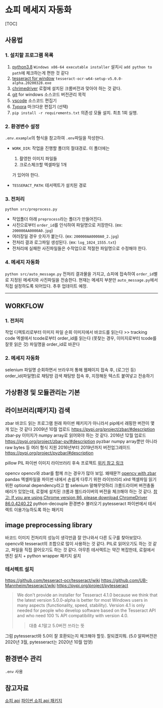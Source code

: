 # 쇼피 메세지 자동화

[TOC]

## 사용법
### 1. 설치할 프로그램 목록
1. [python3.8](https://www.python.org/downloads/) `Windows x86-64 executable installer`
	설치시 `add python to path`에 체크하는게 편한 것 같다
2. [tesseract for window](https://github.com/UB-Mannheim/tesseract/wiki) `tesseract-ocr-w64-setup-v5.0.0-alpha.20200328.exe`
3. [chrimedriver](https://chromedriver.chromium.org/downloads)
	로컬에 설치된 크롬버전과 맞아야 하는 것 같다.
4. [git](https://git-scm.com/) for windows
	소스코드 버전관리 목적
5. [vscode](https://code.visualstudio.com/)
	소스코드 편집기
6. [Typora](https://typora.io/) 마크다운 편집기 (선택)
7. `pip install -r requirements.txt`
	의존성 모듈 설치. 최초 1회 실행.

### 2. 환경변수 설정
`.env.example`의 형식을 참고하여 `.env`파일을 작성한다.
- `WORK_DIR`: 작업을 진행할 폴더의 절대경로. 이 폴더에는
	1. 촬영한 이미지 파일들
	2. 크로스체크할 엑셀파일 1개

	가 있어야 한다.
- `TESSERACT_PATH`: 테서렉트가 설치된 경로

### 3. 전처리
`python src/preprocess.py`
- 작업폴더 아래 `preprocess`라는 폴더가 만들어진다.
- 사진으로부터 `order_id`를 인식하여 파일명으로 저장한다. (ex: `200000AA0000A0.jpg`)
- 여러장일 경우 숫자가 붙는다. (ex: `200000AA0000A0_2.jpg`)
- 전처리 결과 로그파일 생성된다. (ex: `log_1024_1555.txt`)
- 전처리에 실패한 사진파일들은 수작업으로 적절한 파일명으로 수정해야 한다.

### 4. 메세지 자동화
`python src/auto_message.py`
전처리 결과물을 가지고, 쇼피에 접속하여 `order_id`별로 지정된 메세지와 사진파일을 전송한다.
현재는 메세지 부분만 `auto_message.py`에서 직접 설정하도록 되어있다. 추후 업데이트 예정.

---
## WORKFLOW
### 1. 전처리
작업 디렉토리로부터 이미지 파일 순회
이미지에서 바코드를 읽는다 >> tracking code
엑셀에서 tcode로부터 order_id를 읽는다 (못찾는 경우, 이미지로부터 tcode를 잘못 읽은 것)
파일명을 order_id로 바꾼다

### 2. 메세지 자동화
selenium
파일명 순회하면서
브라우저 통해 웹페이지 접속 후, (로그인 등) order_id(파일명)로 채팅방 검색
채팅방 접속 후, 지정해둔 텍스트 붙여넣고 전송하기

## 가상환경 및 모듈관리는 기본

## 라이브러리(패키지) 검색
zbar
	바코드 읽는 프로그램
	원래 파이썬 패키지가 아니라서 pip에서 래핑한 버전이 몇 개 있는 것 같다
	2009년 10월 업로드
	https://pypi.org/project/zbar/#description
zbar-py
	이미지가 numpy array로 읽어와야 하는 것 같다.
	2016년 12월 업로드
	https://pypi.org/project/zbar-py/#description
pyzbar
	numpy array뿐만 아니라 raw bytes 등 여러 형식 지원
	2016년부터 2019년까지 버전업그레이드
	https://pypi.org/project/pyzbar/#description
	
pillow
	PIL 파이썬 이미지 라이브러리 후속 프로젝트 [위키 참고 링크](https://ko.wikipedia.org/wiki/Python_Imaging_Library)
	
opencv
	opencv와 zbar를 함께 쓰는 경우가 많아 보임. 왜때문?!
	[opencv with zbar](https://www.pyimagesearch.com/2018/05/21/an-opencv-barcode-and-qr-code-scanner-with-zbar/)
pandas
	엑셀파일을 파이썬 내에서 손쉽게 다루기 위한 라이브러리
xlrd
	엑셀파일 읽기위한 optional dependency라고 함
selenium
	말해무엇하리
	크롬드라이버 버전충돌 에러가 있었는데, 로컬에 설치된 크롬과 웹드라이버의 버전을 체크해야 하는 것 같다.
	[참고: If you are using Chrome version 86, please download ChromeDriver 86.0.4240.22](https://chromedriver.chromium.org/downloads)
python-decouple
	환경변수 불러오기
pytesseract
	파이썬에서 테서렉트 이용가능하도록 하는 패키지

## image preprocessing library
바코드 이미지 전처리의 성능이 생각만큼 잘 안나와서 다른 도구를 찾아보았다.
opencv와 tesseract의 조합으로 많이 사용하는 것 같다.
PIL로 읽어오기도 하는 것 같고, 파일을 직접 끌어오기도 하는 것 같다.
아무튼 테서렉트는 약간 복잡한데, 로컬에서 엔진 설치 + python wrapper 패키지 설치

### 테서렉트 설치
https://github.com/tesseract-ocr/tesseract/wiki
https://github.com/UB-Mannheim/tesseract/wiki
https://pypi.org/project/pytesseract

> We don't provide an installer for Tesseract 4.1.0 because we think that the latest version 5.0.0-alpha is better for most Windows users in many aspects (functionality, speed, stability). Version 4.1 is only needed for people who develop software based on the Tesseract API and who need 100 % API compatibility with version 4.0.
>> 대충 4.1말고 5.0버전 쓰라는 뜻

그럼 pytesseract와 5.0이 잘 호환되는지 체크해야 할듯. 잘되겠지뭐.
(5.0 알파버전은 2020년 3월, pytesseract는 2020년 10월 업뎃)

## 환경변수 관리
`.env` 사용

## 참고자료
[쇼피 api](https://open.shopee.com/)
[파이썬 쇼피 api 패키지](https://pypi.org/project/shopee-api)